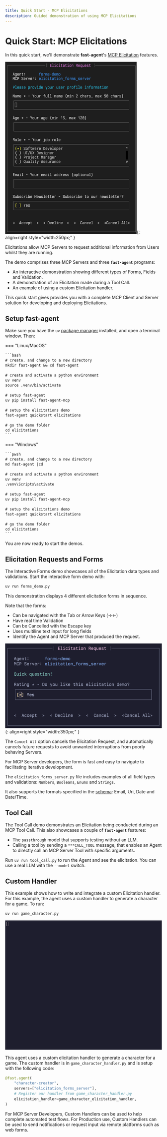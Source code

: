 ```yaml
---
title: Quick Start - MCP Elicitations
description: Guided demonstration of using MCP Elicitations
---
```


# Quick Start: MCP Elicitations

In this quick start, we'll demonstrate **fast-agent**'s [MCP Elicitation](https://modelcontextprotocol.io/specification/2025-06-18/client/elicitation) features.

![Elicitation Form](./pics/elicitation_form.gif){: align=right style="width:250px;"  }

Elicitations allow MCP Servers to request additional information from Users whilst they are running.

The demo comprises three MCP Servers and three **`fast-agent`** programs:

 - An interactive demonstration showing different types of Forms, Fields and Validation.
 - A demonstration of an Elicitation made during a Tool Call.
 - An example of using a custom Elicitation handler.

This quick start gives provides you with a complete MCP Client and Server solution for developing and deploying Elicitations.  

## Setup **fast-agent**

Make sure you have the `uv` [package manager](https://docs.astral.sh/uv/) installed, and open a terminal window. Then:

=== "Linux/MacOS"

    ```bash
    # create, and change to a new directory
    mkdir fast-agent && cd fast-agent

    # create and activate a python environment
    uv venv
    source .venv/bin/activate

    # setup fast-agent
    uv pip install fast-agent-mcp

    # setup the elicitations demo 
    fast-agent quickstart elicitations

    # go the demo folder
    cd elicitations
    ```
=== "Windows"

    ```pwsh
    # create, and change to a new directory
    md fast-agent |cd

    # create and activate a python environment
    uv venv
    .venv\Scripts\activate

    # setup fast-agent
    uv pip install fast-agent-mcp

    # setup the elicitations demo 
    fast-agent quickstart elicitations

    # go the demo folder
    cd elicitations
    ```

You are now ready to start the demos.

## Elicitation Requests and Forms

The Interactive Forms demo showcases all of the Elicitation data types and validations. Start the interactive form demo with:

```bash
uv run forms_demo.py
```

This demonstration displays 4 different elicitation forms in sequence.

Note that the forms:

 - Can be navigated with the Tab or Arrow Keys (→←)
 - Have real time Validation
 - Can be Cancelled with the Escape key
 - Uses multiline text input for long fields
 - Identify the Agent and MCP Server that produced the request.
 

![Elicitation Form](./pics/elicitation_form_sm.png){: align=right style="width:350px;"  }

The `Cancel All` option cancels the Elicitation Request, and automatically cancels future requests to avoid unwanted interruptions from poorly behaving Servers.


For MCP Server developers, the form is fast and easy to navigate to facilitating iterative development. 

The `elicitation_forms_server.py` file includes examples of all field types and validations: `Numbers`, `Booleans`, `Enums` and `Strings`.

It also supports the formats specified in the [schema](https://github.com/modelcontextprotocol/modelcontextprotocol/blob/b98f9805e963af7f67f158bdfa760078be4675a3/schema/2025-06-18/schema.ts#L1335-L1342): Email, Uri, Date and Date/Time.

<!-- 
, rename `fastagent.secrets.yaml.example` to `fastagent.secrets.yaml` and enter the API Keys for the providers you wish to use.  -->

<!-- The supplied `fastagent.config.yaml` file contains a default of `gpt-4o` - edit this if you wish.  -->

## Tool Call

The Tool Call demo demonstrates an Elicitation being conducted during an MCP Tool Call. This also showcases a couple of **`fast-agent`** features:

- The `passthrough` model that supports testing without an LLM.
- Calling a tool by sending a `***CALL_TOOL` message, that enables an Agent to directly call an MCP Server Tool with specific arguments.

Run `uv run tool_call.py` to run the Agent and see the elicitation. You can use a real LLM with the `--model` switch.

## Custom Handler

This example shows how to write and integrate a custom Elicitation handler. For this example, the agent uses a custom handler to generate a character for a game. To run:

```bash
uv run game_character.py
```

![Custom Elicitation](./pics/elicitation_char3.gif)

This agent uses a custom elicitation handler to generate a character for a game. The custom handler is in `game_character_handler.py` and is setup with the following code:

```python title="game_character.py" linenums="23" hl_lines="4-5"
@fast.agent(
    "character-creator",
    servers=["elicitation_forms_server"],
    # Register our handler from game_character_handler.py
    elicitation_handler=game_character_elicitation_handler,
)
```

For MCP Server Developers, Custom Handlers can be used to help complete automated test flows. For Production use, Custom Handlers can be used to send notifications or request input via remote  platforms such as web forms.
